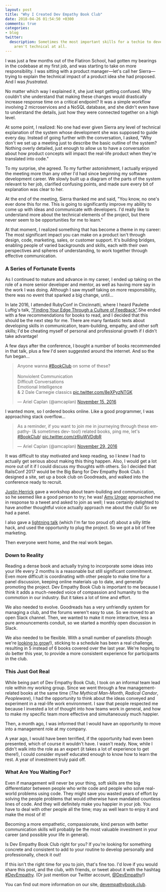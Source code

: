 ```yaml
---
layout: post
title: "Why I Created Dev Empathy Book Club"
date: 2018-04-26 01:54:50 +0300
comments: true
categories: 
- blog
twitter:
  description: Sometimes the most important skills for a techie to develop
    aren't technical at all.
---
```


I was just a few months out of the Flatiron School, had gotten my bearings in
the codebase at my first job, and was starting to take on more responsibility. I
was sitting with a product manager&mdash;let's call her Sierra&mdash;trying to
explain the technical impact of a product idea she had proposed. And I was
_frustrated_.

No matter which way I explained it, she just kept getting confused. Why couldn't
she understand that making these changes would drastically increase response
time on a critical endpoint? It was a simple workflow involving 2 microservices
and a NoSQL database, and she didn't even have to understand the details, just
how they were connected together on a high level.

At some point, I realized: No one had ever given Sierra any level of technical
explanation of the system whose development she was supposed to guide every day.
Instead of going further with the conversation, I asked, "Why don't we set up a
meeting just to describe the basic outline of the system? Nothing overly
detailed, just enough to allow us to have a conversation about how product
concepts will impact the real-life product when they're translated into code."

<!-- more -->

To my surprise, she agreed. To my further astonishment, I actually enjoyed the
meeting more than any other I'd had since beginning my software development
career. We slowly built up a diagram of the parts of the system relevant to her
job, clarified confusing points, and made sure every bit of explanation was
clear to her.

At the end of the meeting, Sierra thanked me and said, "You know, no one's ever
done this for me. This is going to significantly improve my ability to come up
with ideas and communicate with developers. I'd really like to understand more
about the technical elements of the project, but there never seem to be
opportunities for me to learn."

At that moment, I realized something that has become a theme in my career: The
most significant impact you can make on a product isn't through design, code,
marketing, sales, or customer support. It's building bridges, enabling people of
varied backgrounds and skills, each with their own perspectives and spheres of
understanding, to work together through effective communication.

### A Series of Fortunate Events
As I continued to mature and advance in my career, I ended up taking on the role
of a more senior developer and mentor, as well as having more say in the work
I was doing.  Although I saw myself taking on more responsibility, there was no
event that sparked a big change, until...

In late 2016, I attended RubyConf in Cincinnatti, where I heard Paulette Luftig's
talk, ["Finding Your Edge Through a Culture of Feedback"][edge].She ended with
a few recommendations for books to read, and I decided that this should be the
next step for me. There are many fantastic texts about developing skills in
communication, team-building, empathy, and other soft skills; I'd be cheating
myself of personal and professional growth if I didn't take advantage!

A few days after the conference, I bought a number of books recommended in that
talk, plus a few I'd seen suggested around the internet. And so the fun began...

<blockquote class="twitter-tweet" data-lang="en"><p lang="en" dir="ltr">Anyone wanna <a href="https://twitter.com/hashtag/BookClub?src=hash&amp;ref_src=twsrc%5Etfw">#BookClub</a> on some of these?<br><br>Nonviolent Communication<br>Difficult Conversations<br>Emotional Intelligence<br>&amp; 2 Dale Carnegie classics <a href="https://t.co/8eXPyzNTGK">pic.twitter.com/8eXPyzNTGK</a></p>&mdash; Ariel Caplan (@amcaplan) <a href="https://twitter.com/amcaplan/status/798657955142828036?ref_src=twsrc%5Etfw">November 15, 2016</a></blockquote>

I wanted more, so I ordered books online. Like a good programmer, I was
approaching stack overflow...

<blockquote class="twitter-tweet" data-lang="en"><p lang="en" dir="ltr">As a reminder, if you want to join me in journeying through these empathy- (&amp; sometimes dev- too!) related books, ping me, let&#39;s <a href="https://twitter.com/hashtag/BookClub?src=hash&amp;ref_src=twsrc%5Etfw">#BookClub</a>! <a href="https://t.co/z6IuWVDdbR">pic.twitter.com/z6IuWVDdbR</a></p>&mdash; Ariel Caplan (@amcaplan) <a href="https://twitter.com/amcaplan/status/803702628412751872?ref_src=twsrc%5Etfw">November 29, 2016</a></blockquote>

It was difficult to stay motivated and keep reading, so I knew I had to actually
get serious about making this thing happen. Also, I would get a lot more out of
it if I could discuss my thoughts with others. So I decided that RailsConf 2017
would be the Big Bang for Dev Empathy Book Club. I designed a site, set up a
book club on Goodreads, and walked into the conference ready to recruit.

[Justin Herrick][justin] gave a workshop about team-building and communication,
so he seemed like a good person to try; he was! [Amy Unger][amy] approached me
in response to a tweet and asked to join as well; I was certainly delighted to
have another thoughtful voice actually approach me about the club! So we had a
panel.

I also gave a [lightning talk][lightning talk] (which I'm far too proud of)
about a silly little hack, and used the opportunity to plug the project. So we
got a bit of free marketing.

Then everyone went home, and the real work began.

### Down to Reality
Reading a dense book and actually trying to incorporate some ideas into your
life every 2 months is a reasonable but still significant commitment.
Even more difficult is coordinating with other people to make time for a panel
discussion, keeping online materials up to date, and generally promoting the
project. Dev Empathy Book Club is important to me because I think it adds a
much-needed voice of compassion and humanity to the commotion in our industry.
But it takes a lot of time and effort.

We also needed to evolve. Goodreads has a very unfriendly system for managing a
club, and the forums weren't easy to use. So we moved to an open Slack channel.
Then, we wanted to make it more interactive, less a pure announcements conduit,
so we started a monthly open discussion in Slack.

We also needed to be flexible. With a small number of panelists (though we're
[looking to grow][apply]!), sticking to a schedule has been a real challenge,
resulting in 5 instead of 6 books covered over the last year. We're hoping to do
better this year, to provide a more consistent experience for participants in
the club.

### This Just Got Real
While being part of Dev Empathy Book Club, I took on an informal team lead role
within my working group. Since we went through a few management-related books at
the same time (_The Mythical Man-Month_, _Radical Candor_, _Peopleware_), I had
the opportunity to think about the ideas conveyed and experiment in a real-life
work environment. I saw that people respected me because I invested a lot of
thought into how teams work in general, and how to make my specific team more
effective and simultaneously much happier.

Then, a month ago, I was informed that I would have an opportunity to move into
a management role at my company.

A year ago, I would have been terrified, if the opportunity had even been
presented, which of course it wouldn't have. I wasn't ready. Now, while I didn't
walk into the role as an expert (it takes a lot of experience to get there!), I
could consider myself educated enough to know how to learn the rest. A year of
investment truly paid off.

### What Are You Waiting For?
Even if management will never be your thing, soft skills are the big
differentiator between people who write code and people who solve real-world
problems using code. They might save you wasted years of effort by solving the
people problems that would otherwise have mandated countless lines of code. And
they will definitely make you happier in your job. You have to deal with other
people all the time; may as well learn to enjoy it and make the most of it!

Becoming a more empathetic, compassionate, kind person with
better communication skills will probably be the most valuable investment in
your career (and possible your life in general).

Is Dev Empathy Book Club right for you? If you're looking for something concrete
and consistent to add to your routine to develop personally and professionally,
check it out!

If this isn't the right time for you to join, that's fine too. I'd love if you
would share this post, and the club, with friends, or tweet about it with the
hashtag [#DevEmpathy][hashtag]. (Or just mention our Twitter account, [@DevEmpathy][twitter]!)

You can find out more information on our site, [devempathybook.club][site].

<script async src="https://platform.twitter.com/widgets.js" charset="utf-8"></script>

[edge]: https://www.youtube.com/watch?v=EkLdO-SphxA
[justin]: https://twitter.com/jah2488?lang=en
[amy]: https://twitter.com/cdwort?lang=en
[lightning talk]: https://www.youtube.com/watch?v=KGi9wRHWvB0&t=50m12s
[apply]: https://docs.google.com/forms/d/e/1FAIpQLSeDXMso9kb_7tkiOH5PxC2h15VwXQsMxxi8KSWsmnXTEm5_WA/viewform
[hashtag]: https://twitter.com/hashtag/DevEmpathy?src=hash
[twitter]: https://twitter.com/DevEmpathy?lang=en
[site]: http://devempathybook.club
